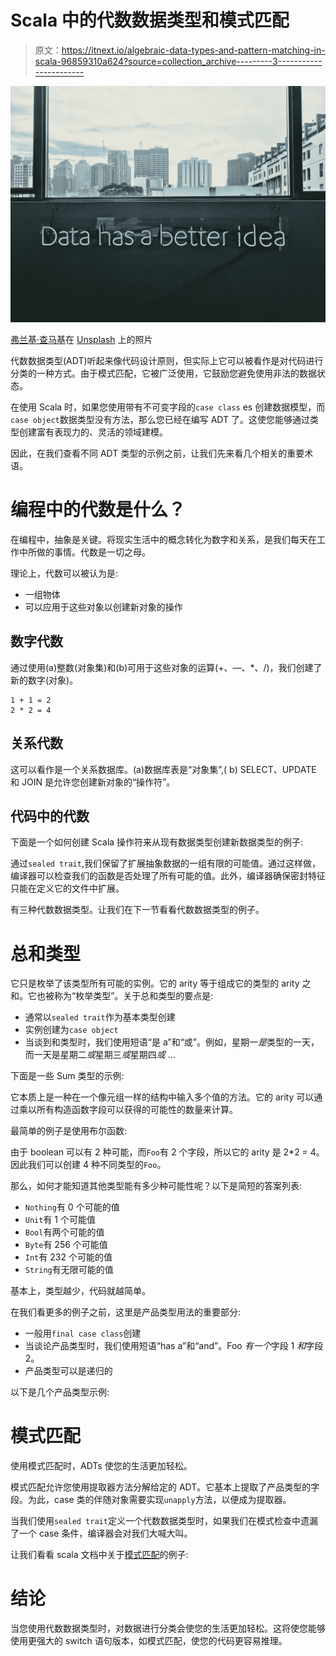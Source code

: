 # Scala 中的代数数据类型和模式匹配

> 原文：<https://itnext.io/algebraic-data-types-and-pattern-matching-in-scala-96859310a624?source=collection_archive---------3----------------------->

![](img/86d92d4bb152aeebab591e4409d73c90.png)

[弗兰基·查马基](https://unsplash.com/@franki?utm_source=unsplash&utm_medium=referral&utm_content=creditCopyText)在 [Unsplash](https://unsplash.com/s/photos/data-engineering?utm_source=unsplash&utm_medium=referral&utm_content=creditCopyText) 上的照片

代数数据类型(ADT)听起来像代码设计原则，但实际上它可以被看作是对代码进行分类的一种方式。由于模式匹配，它被广泛使用，它鼓励您避免使用非法的数据状态。

在使用 Scala 时，如果您使用带有不可变字段的`case class` es 创建数据模型，而`case object`数据类型没有方法，那么您已经在编写 ADT 了。这使您能够通过类型创建富有表现力的、灵活的领域建模。

因此，在我们查看不同 ADT 类型的示例之前，让我们先来看几个相关的重要术语。

# 编程中的代数是什么？

在编程中，抽象是关键。将现实生活中的概念转化为数字和关系，是我们每天在工作中所做的事情。代数是一切之母。

理论上，代数可以被认为是:

*   一组物体
*   可以应用于这些对象以创建新对象的操作

## 数字代数

通过使用(a)整数(对象集)和(b)可用于这些对象的运算(+、—、*、/)，我们创建了新的数字(对象)。

```
1 + 1 = 2
2 * 2 = 4
```

## 关系代数

这可以看作是一个关系数据库。(a)数据库表是“对象集”,( b) SELECT、UPDATE 和 JOIN 是允许您创建新对象的“操作符”。

## 代码中的代数

下面是一个如何创建 Scala 操作符来从现有数据类型创建新数据类型的例子:

通过`sealed trait`,我们保留了扩展抽象数据的一组有限的可能值。通过这样做，编译器可以检查我们的函数是否处理了所有可能的值。此外，编译器确保密封特征只能在定义它的文件中扩展。

有三种代数数据类型。让我们在下一节看看代数数据类型的例子。

# 总和类型

它只是枚举了该类型所有可能的实例。它的 arity 等于组成它的类型的 arity 之和。它也被称为“枚举类型”。关于总和类型的要点是:

*   通常以`sealed trait`作为基本类型创建
*   实例创建为`case object`
*   当谈到和类型时，我们使用短语“是 a”和“或”。例如，星期一*是*类型的一天，而一天是星期二*或*星期三*或*星期四*或* …

下面是一些 Sum 类型的示例:

它本质上是一种在一个像元组一样的结构中输入多个值的方法。它的 arity 可以通过乘以所有构造函数字段可以获得的可能性的数量来计算。

最简单的例子是使用布尔函数:

由于 boolean 可以有 2 种可能，而`Foo`有 2 个字段，所以它的 arity 是 2*2 = 4。因此我们可以创建 4 种不同类型的`Foo`。

那么，如何才能知道其他类型能有多少种可能性呢？以下是简短的答案列表:

*   `Nothing`有 0 个可能的值
*   `Unit`有 1 个可能值
*   `Bool`有两个可能的值
*   `Byte`有 256 个可能值
*   `Int`有 232 个可能的值
*   `String`有无限可能的值

基本上，类型越少，代码就越简单。

在我们看更多的例子之前，这里是产品类型用法的重要部分:

*   一般用`final case class`创建
*   当谈论产品类型时，我们使用短语“has a”和“and”。Foo *有一个*字段 1 *和*字段 2。
*   产品类型可以是递归的

以下是几个产品类型示例:

# 模式匹配

使用模式匹配时，ADTs 使您的生活更加轻松。

模式匹配允许您使用提取器方法分解给定的 ADT。它基本上提取了产品类型的字段。为此，case 类的伴随对象需要实现`unapply`方法，以便成为提取器。

当我们使用`sealed trait`定义一个代数数据类型时，如果我们在模式检查中遗漏了一个 case 条件，编译器会对我们大喊大叫。

让我们看看 scala 文档中关于[模式匹配](https://docs.scala-lang.org/tour/pattern-matching.html)的例子:

# 结论

当您使用代数数据类型时，对数据进行分类会使您的生活更加轻松。这将使您能够使用更强大的 switch 语句版本，如模式匹配，使您的代码更容易推理。